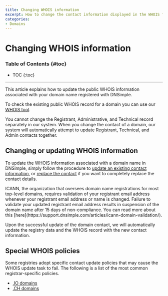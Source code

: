 ```yaml
---
title: Changing WHOIS information
excerpt: How to change the contact information displayed in the WHOIS for a domain.
categories:
- Domains
---
```


# Changing WHOIS information

### Table of Contents {#toc}

* TOC
{:toc}

---

This article explains how to update the public WHOIS information associated with your domain name registered with DNSimple.

To check the existing public WHOIS record for a domain you can use our [WHOIS tool](https://dnsimple.com/whois).

<info>
You cannot change the Registrant, Administrative, and Technical record separately in our system. When you change the contact of a domain, our system will automatically attempt to update Registrant, Technical, and Admin contacts together.
</info>


## Changing or updating WHOIS information

To update the WHOIS information associated with a domain name in DNSimple, simply follow the procedure to [update an existing contact information](/articles/changing-domain-contact/#changing-an-existing-contact-information), or [replace the contact](/articles/changing-domain-contact/#replacing-a-domain-contact) if you want to completely replace the contact details.

<info>
ICANN, the organization that oversees domain name registrations for most top-level domains, requires validation of your registrant email address whenever your registrant email address or name is changed. Failure to validate your updated registrant email address results in suspension of the domain name after 15 days of non-compliance. You can read more about this [here](https://support.dnsimple.com/articles/icann-domain-validation/).
</info>

Upon the successful update of the domain contact, we will automatically update the registry data and the WHOIS record with the new contact information.


## Special WHOIS policies

<warning>
Some registries adopt specific contact update policies that may cause the WHOIS update task to fail. The following is a list of the most common registrar-specific policies.
</warning>

- [.IO domains](/articles/domains-io/)
- [.CH domains](/articles/domains-ch/)
